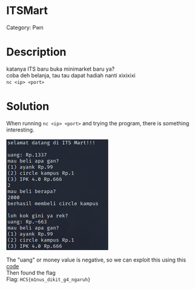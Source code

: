 # ITSMart
Category: Pwn

# Description
katanya ITS baru buka minimarket baru ya? <br>
coba deh belanja, tau tau dapat hadiah nanti xixixixi <br>
`nc <ip> <port>`
# Solution
When running `nc <ip> <port>` and trying the program, there is something interesting. <br><br>
![POC 1](images/POC%201.png) <br> 

The "uang" or money value is negative, so we can exploit this using this [code](./solve/solve.py) <br>
Then found the flag<br>
Flag: `HCS{m1nus_dikit_g4_ngaruh}`
